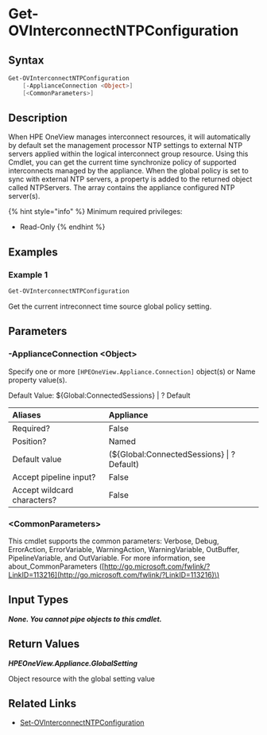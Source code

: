 ﻿---
description: Get the default time source policy for HPE Synergy interconnects.
---

# Get-OVInterconnectNTPConfiguration

## Syntax

```powershell
Get-OVInterconnectNTPConfiguration
    [-ApplianceConnection <Object>]
    [<CommonParameters>]
```

## Description

When HPE OneView manages interconnect resources, it will automatically by default set the management processor NTP settings to external NTP servers applied within the logical interconnect group resource.  Using this Cmdlet, you can get the current time synchronize policy of supported interconnects managed by the appliance.  When the global policy is set to sync with external NTP servers, a property is added to the returned object called NTPServers.  The array contains the appliance configured NTP server(s).

{% hint style="info" %}
Minimum required privileges:

* Read-Only
{% endhint %}

## Examples

###  Example 1 

```powershell
Get-OVInterconnectNTPConfiguration

```

Get the current intreconnect time source global policy setting.

## Parameters

### -ApplianceConnection &lt;Object&gt;

Specify one or more `[HPEOneView.Appliance.Connection]` object(s) or Name property value(s).

Default Value: ${Global:ConnectedSessions} | ? Default

| Aliases | Appliance |
| :--- | :--- |
| Required? | False |
| Position? | Named |
| Default value | (${Global:ConnectedSessions} &vert; ? Default) |
| Accept pipeline input? | False |
| Accept wildcard characters? | False |

### &lt;CommonParameters&gt;

This cmdlet supports the common parameters: Verbose, Debug, ErrorAction, ErrorVariable, WarningAction, WarningVariable, OutBuffer, PipelineVariable, and OutVariable. For more information, see about\_CommonParameters \([http://go.microsoft.com/fwlink/?LinkID=113216](http://go.microsoft.com/fwlink/?LinkID=113216)\)

## Input Types

_**None.  You cannot pipe objects to this cmdlet.**_

## Return Values

_**HPEOneView.Appliance.GlobalSetting**_

Object resource with the global setting value

## Related Links

* [Set-OVInterconnectNTPConfiguration](set-ovinterconnectntpconfiguration.md)
